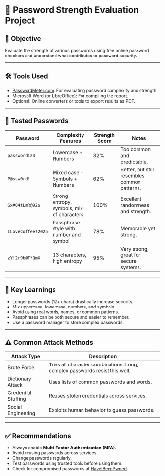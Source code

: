 # 🔐 Password Strength Evaluation Project

## 🎯 Objective
Evaluate the strength of various passwords using free online password checkers and understand what contributes to password security.

---

## 🛠️ Tools Used
- [PasswordMeter.com](https://www.passwordmeter.com): For evaluating password complexity and strength.
- Microsoft Word (or LibreOffice): For compiling the report.
- Optional: Online converters or tools to export results as PDF.

---

## 🧪 Tested Passwords

| Password            | Complexity Features                             | Strength Score | Notes                                             |
|---------------------|--------------------------------------------------|----------------|---------------------------------------------------|
| `password123`       | Lowercase + Numbers                              | 32%            | Too common and predictable.                      |
| `P@ssw0rd!`         | Mixed case + Symbols + Numbers                   | 62%            | Better, but still resembles common patterns.     |
| `Gx#84tLmR@92$`     | Strong entropy, symbols, mix of characters       | 100%           | Excellent randomness and strength.               |
| `ILoveCoffee!2025`  | Passphrase style with number and symbol          | 78%            | Memorable yet strong.                            |
| `zY!2r9b@T*QmX`     | 13 characters, high entropy                      | 95%            | Very strong, great for secure systems.           |

---

## 🧠 Key Learnings
- Longer passwords (12+ chars) drastically increase security.
- Mix uppercase, lowercase, numbers, and symbols.
- Avoid using real words, names, or common patterns.
- Passphrases can be both secure and easier to remember.
- Use a password manager to store complex passwords.

---

## ⚠️ Common Attack Methods

| Attack Type           | Description                                                                 |
|------------------------|-----------------------------------------------------------------------------|
| Brute Force            | Tries all character combinations. Long, complex passwords resist this well. |
| Dictionary Attack      | Uses lists of common passwords and words.                                   |
| Credential Stuffing    | Reuses stolen credentials across services.                                  |
| Social Engineering     | Exploits human behavior to guess passwords.                                 |

---

## ✅ Recommendations
- Always enable **Multi-Factor Authentication (MFA)**.
- Avoid reusing passwords across services.
- Change passwords regularly.
- Test passwords using trusted tools before using them.
- Check for compromised passwords at [HaveIBeenPwned](https://haveibeenpwned.com).


